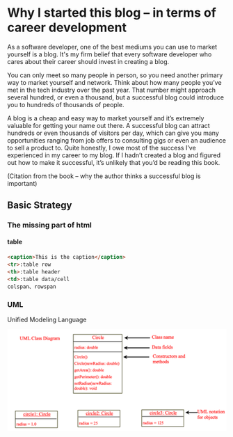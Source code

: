 # Why I started this blog – in terms of career development

As a software developer, one of the best mediums you can use to market yourself is a blog. It's my firm belief that every software developer who cares about their career should invest in creating a blog.

You can only meet so many people in person, so you need another primary way to market yourself and network. Think about how many people you’ve met in the tech industry over the past year. That number might approach several hundred, or even a thousand, but a successful blog could introduce you to hundreds of thousands of people.

A blog is a cheap and easy way to market yourself and it’s extremely valuable for getting your name out there. A successful blog can attract hundreds or even thousands of visitors per day, which can give you many opportunities ranging from job offers to consulting gigs or even an audience to sell a product to.
Quite honestly, I owe most of the success I’ve experienced in my career to my blog. If I hadn’t created a blog and figured out how to make it successful, it’s unlikely that you’d be reading this book. 

(Citation from the book – why the author thinks a successful blog is important)

## Basic Strategy
### The missing part of html
#### table

```html
<caption>This is the caption</caption>
<tr>:table row
<th>:table header
<td>:table data/cell
colspan、rowspan
```

### UML

Unified Modeling Language

![20211005144832](https://raw.githubusercontent.com/zxc2012/image/main/20211005144832.png)